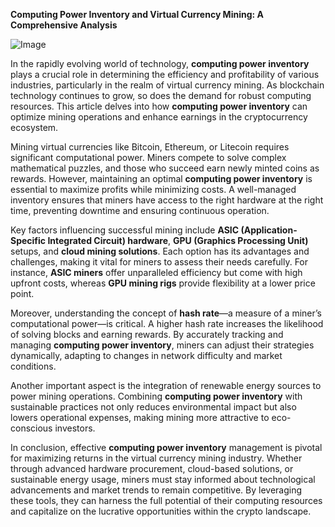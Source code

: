 **Computing Power Inventory and Virtual Currency Mining: A Comprehensive Analysis**

![Image](https://github.com/user-attachments/assets/31692037-0104-4703-abd1-696b6a7dd41b)

In the rapidly evolving world of technology, **computing power inventory** plays a crucial role in determining the efficiency and profitability of various industries, particularly in the realm of virtual currency mining. As blockchain technology continues to grow, so does the demand for robust computing resources. This article delves into how **computing power inventory** can optimize mining operations and enhance earnings in the cryptocurrency ecosystem.

Mining virtual currencies like Bitcoin, Ethereum, or Litecoin requires significant computational power. Miners compete to solve complex mathematical puzzles, and those who succeed earn newly minted coins as rewards. However, maintaining an optimal **computing power inventory** is essential to maximize profits while minimizing costs. A well-managed inventory ensures that miners have access to the right hardware at the right time, preventing downtime and ensuring continuous operation.

Key factors influencing successful mining include **ASIC (Application-Specific Integrated Circuit) hardware**, **GPU (Graphics Processing Unit)** setups, and **cloud mining solutions**. Each option has its advantages and challenges, making it vital for miners to assess their needs carefully. For instance, **ASIC miners** offer unparalleled efficiency but come with high upfront costs, whereas **GPU mining rigs** provide flexibility at a lower price point.

Moreover, understanding the concept of **hash rate**—a measure of a miner’s computational power—is critical. A higher hash rate increases the likelihood of solving blocks and earning rewards. By accurately tracking and managing **computing power inventory**, miners can adjust their strategies dynamically, adapting to changes in network difficulty and market conditions.

Another important aspect is the integration of renewable energy sources to power mining operations. Combining **computing power inventory** with sustainable practices not only reduces environmental impact but also lowers operational expenses, making mining more attractive to eco-conscious investors.

In conclusion, effective **computing power inventory** management is pivotal for maximizing returns in the virtual currency mining industry. Whether through advanced hardware procurement, cloud-based solutions, or sustainable energy usage, miners must stay informed about technological advancements and market trends to remain competitive. By leveraging these tools, they can harness the full potential of their computing resources and capitalize on the lucrative opportunities within the crypto landscape.